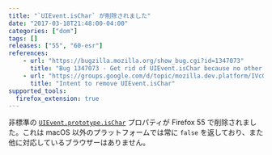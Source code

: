 ```yaml
---
title: "`UIEvent.isChar` が削除されました"
date: "2017-03-18T21:48:00-04:00"
categories: ["dom"]
tags: []
releases: ["55", "60-esr"]
references:
    - url: "https://bugzilla.mozilla.org/show_bug.cgi?id=1347073"
      title: "Bug 1347073 - Get rid of UIEvent.isChar because no other browsers support it"
    - url: "https://groups.google.com/d/topic/mozilla.dev.platform/IVcGOOeOThw/discussion"
      title: "Intent to remove UIEvent.isChar"
supported_tools:
  firefox_extension: true
---
```

非標準の [`UIEvent.prototype.isChar`](https://developer.mozilla.org/docs/Web/API/UIEvent/isChar) プロパティが Firefox 55 で削除されました。これは macOS 以外のプラットフォームでは常に `false` を返しており、また他に対応しているブラウザーはありません。
